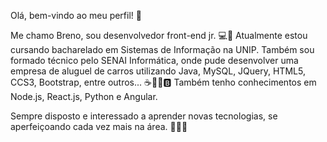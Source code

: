 Olá, bem-vindo ao meu perfil! 🙋‍

Me chamo Breno, sou desenvolvedor front-end jr. 💻🚀 
Atualmente estou cursando bacharelado em Sistemas de Informação na UNIP. Também sou formado técnico pelo SENAI Informática,
onde pude desenvolver uma empresa de aluguel de carros utilizando Java, MySQL, JQuery, HTML5, CCS3, Bootstrap, entre outros... ☕🐬🌌🅱
Também tenho conhecimentos em Node.js, React.js, Python e Angular. 

Sempre disposto e interessado a aprender novas tecnologias, se aperfeiçoando cada vez mais na área. 💪✨🏴
